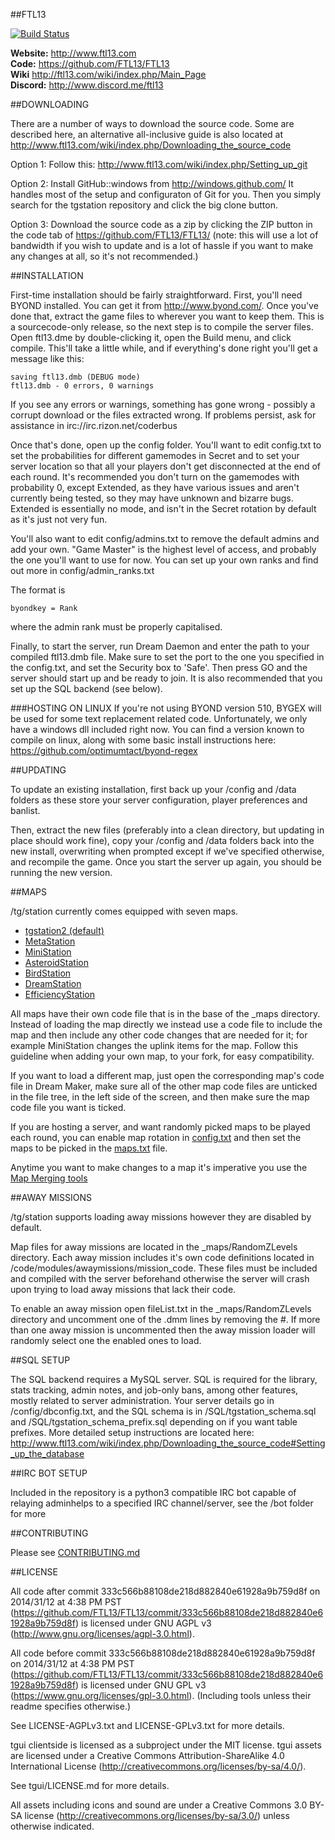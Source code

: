 ##FTL13

[![Build Status](https://travis-ci.org/FTL13/FTL13.png)](https://travis-ci.org/FTL13/FTL13)


**Website:** http://www.ftl13.com <BR>
**Code:** https://github.com/FTL13/FTL13 <BR>
**Wiki** http://ftl13.com/wiki/index.php/Main_Page <BR>
**Discord:** http://www.discord.me/ftl13 <BR>


##DOWNLOADING

There are a number of ways to download the source code. Some are described here, an alternative all-inclusive guide is also located at http://www.ftl13.com/wiki/index.php/Downloading_the_source_code

Option 1:
Follow this: http://www.ftl13.com/wiki/index.php/Setting_up_git

Option 2:
Install GitHub::windows from http://windows.github.com/
It handles most of the setup and configuraton of Git for you.
Then you simply search for the tgstation repository and click the big clone
button.

Option 3: Download the source code as a zip by clicking the ZIP button in the
code tab of https://github.com/FTL13/FTL13/
(note: this will use a lot of bandwidth if you wish to update and is a lot of
hassle if you want to make any changes at all, so it's not recommended.)

##INSTALLATION

First-time installation should be fairly straightforward.  First, you'll need
BYOND installed.  You can get it from http://www.byond.com/.  Once you've done
that, extract the game files to wherever you want to keep them.  This is a
sourcecode-only release, so the next step is to compile the server files.
Open ftl13.dme by double-clicking it, open the Build menu, and click
compile.  This'll take a little while, and if everything's done right you'll get
a message like this:

```
saving ftl13.dmb (DEBUG mode)
ftl13.dmb - 0 errors, 0 warnings
```

If you see any errors or warnings, something has gone wrong - possibly a corrupt
download or the files extracted wrong. If problems persist, ask for assistance
in irc://irc.rizon.net/coderbus

Once that's done, open up the config folder.  You'll want to edit config.txt to
set the probabilities for different gamemodes in Secret and to set your server
location so that all your players don't get disconnected at the end of each
round.  It's recommended you don't turn on the gamemodes with probability 0,
except Extended, as they have various issues and aren't currently being tested,
so they may have unknown and bizarre bugs.  Extended is essentially no mode, and
isn't in the Secret rotation by default as it's just not very fun.

You'll also want to edit config/admins.txt to remove the default admins and add
your own.  "Game Master" is the highest level of access, and probably the one
you'll want to use for now.  You can set up your own ranks and find out more in
config/admin_ranks.txt

The format is

```
byondkey = Rank
```

where the admin rank must be properly capitalised.

Finally, to start the server, run Dream Daemon and enter the path to your
compiled ftl13.dmb file.  Make sure to set the port to the one you
specified in the config.txt, and set the Security box to 'Safe'.  Then press GO
and the server should start up and be ready to join. It is also recommended that
you set up the SQL backend (see below).

###HOSTING ON LINUX
If you're not using BYOND version 510, BYGEX will be used for some text replacement related code. Unfortunately, we only have a windows dll included right now. You can find a version known to compile on linux, along with some basic install instructions here:
https://github.com/optimumtact/byond-regex

##UPDATING

To update an existing installation, first back up your /config and /data folders
as these store your server configuration, player preferences and banlist.

Then, extract the new files (preferably into a clean directory, but updating in
place should work fine), copy your /config and /data folders back into the new
install, overwriting when prompted except if we've specified otherwise, and
recompile the game.  Once you start the server up again, you should be running
the new version.

##MAPS

/tg/station currently comes equipped with seven maps.

* [tgstation2 (default)](http://ftl13.com/wiki/index.php/Boxstation)
* [MetaStation](https://ftl13.com/wiki/index.php/MetaStation)
* [MiniStation](http://ftl13.com/wiki/index.php/MiniStation)
* [AsteroidStation](https://ftl13.com/wiki/index.php/AsteroidStation)
* [BirdStation](https://ftl13.com/wiki/index.php/BirdStation)
* [DreamStation](https://ftl13.com/wiki/index.php/Dreamstation)
* [EfficiencyStation](https://ftl13.com/wiki/index.php/Efficiency_Station)

All maps have their own code file that is in the base of the _maps directory. Instead of loading the map directly we instead use a code file to include the map and then include any other code changes that are needed for it; for example MiniStation changes the uplink items for the map. Follow this guideline when adding your own map, to your fork, for easy compatibility.

If you want to load a different map, just open the corresponding map's code file in Dream Maker, make sure all of the other map code files are unticked in the file tree, in the left side of the screen, and then make sure the map code file you want is ticked.

If you are hosting a server, and want randomly picked maps to be played each round, you can enable map rotation in [config.txt](config/config.txt) and then set the maps to be picked in the [maps.txt](config/maps.txt) file.

Anytime you want to make changes to a map it's imperative you use the [Map Merging tools](http://ftl13.com/wiki/index.php/Map_Merger)

##AWAY MISSIONS

/tg/station supports loading away missions however they are disabled by default.

Map files for away missions are located in the _maps/RandomZLevels directory. Each away mission includes it's own code definitions located in /code/modules/awaymissions/mission_code. These files must be included and compiled with the server beforehand otherwise the server will crash upon trying to load away missions that lack their code.

To enable an away mission open fileList.txt in the _maps/RandomZLevels directory and uncomment one of the .dmm lines by removing the #. If more than one away mission is uncommented then the away mission loader will randomly select one the enabled ones to load.

##SQL SETUP

The SQL backend requires a MySQL server. SQL is required for the library, stats tracking, admin notes, and job-only bans, among other features, mostly related to server administration. Your server details go in /config/dbconfig.txt, and the SQL schema is in /SQL/tgstation_schema.sql and /SQL/tgstation_schema_prefix.sql depending on if you want table prefixes.  More detailed setup instructions are located here: http://www.ftl13.com/wiki/index.php/Downloading_the_source_code#Setting_up_the_database

##IRC BOT SETUP

Included in the repository is a python3 compatible IRC bot capable of relaying adminhelps to a specified
IRC channel/server, see the /bot folder for more

##CONTRIBUTING

Please see [CONTRIBUTING.md](CONTRIBUTING.md)

##LICENSE

All code after commit 333c566b88108de218d882840e61928a9b759d8f on 2014/31/12 at 4:38 PM PST (https://github.com/FTL13/FTL13/commit/333c566b88108de218d882840e61928a9b759d8f) is licensed under GNU AGPL v3 (http://www.gnu.org/licenses/agpl-3.0.html).

All code before commit 333c566b88108de218d882840e61928a9b759d8f on 2014/31/12 at 4:38 PM PST (https://github.com/FTL13/FTL13/commit/333c566b88108de218d882840e61928a9b759d8f) is licensed under GNU GPL v3 (https://www.gnu.org/licenses/gpl-3.0.html).
(Including tools unless their readme specifies otherwise.)

See LICENSE-AGPLv3.txt and LICENSE-GPLv3.txt for more details.

tgui clientside is licensed as a subproject under the MIT license.
tgui assets are licensed under a Creative Commons Attribution-ShareAlike 4.0 International License
(http://creativecommons.org/licenses/by-sa/4.0/).

See tgui/LICENSE.md for more details.

All assets including icons and sound are under a Creative Commons 3.0 BY-SA
license (http://creativecommons.org/licenses/by-sa/3.0/) unless otherwise indicated.
